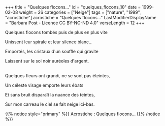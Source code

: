 +++
title = "Quelques flocons..."
id = "quelques_flocons_10"
date = 1999-02-08
weight = 26
categories = ["Neige"]
tags = ["nature", "1999", "acrostiche"]
acrostiche = "Quelques flocons..."
LastModifierDisplayName = "Barbara Post - Licence CC BY-NC-ND 4.0"
verseLength = 12
+++

Quelques flocons tombés puis de plus en plus vite

Unissent leur spirale et leur silence blanc...

Emportés, les cristaux d'un souffle qui gravite

Laissent sur le sol noir auréoles d'argent.

 \
Quelques fleurs ont grandi, ne se sont pas éteintes,

Un céleste visage emporte leurs ébats

Et sans bruit disparaît la nuance des teintes,

Sur mon carreau le ciel se fait neige ici-bas.

{{% notice style="primary" %}}
Acrostiche : Quelques flocons...
{{% /notice %}}
